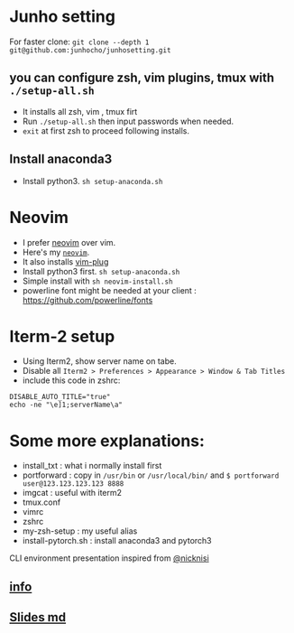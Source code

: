 # Junho setting

For faster clone:
`git clone --depth 1 git@github.com:junhocho/junhosetting.git`

## you can configure zsh, vim plugins, tmux with `./setup-all.sh`

- It installs all zsh, vim , tmux firt
- Run `./setup-all.sh` then input passwords when needed.
- `exit` at first zsh to proceed following installs.

## Install anaconda3

- Install python3. `sh setup-anaconda.sh`

# Neovim

- I prefer [neovim](https://github.com/neovim/neovim/wiki/Installing-Neovim) over vim.
- Here's my [`neovim`](./neovim-install.sh).
- It also installs [vim-plug](https://github.com/junegunn/vim-plug#example)
- Install python3 first. `sh setup-anaconda.sh`
- Simple install with `sh neovim-install.sh`
- powerline font might be needed at your client : https://github.com/powerline/fonts

# Iterm-2 setup

- Using Iterm2, show server name on tabe.
- Disable all  `Iterm2 > Preferences > Appearance > Window & Tab Titles`
- include this code in zshrc:
```
DISABLE_AUTO_TITLE="true"
echo -ne "\e]1;serverName\a"
```

# Some more explanations:

- install_txt : what i normally install first
- portforward : copy in `/usr/bin` or `/usr/local/bin/` and `$ portforward user@123.123.123.123 8888`
- imgcat : useful with iterm2
- tmux.conf
- vimrc
- zshrc
- my-zsh-setup : my useful alias
- install-pytorch.sh : install anaconda3 and pytorch3


CLI environment presentation inspired from [@nicknisi](https://github.com/nicknisi/vim-workshop)

## [info](http://tmmse.xyz/2018/04/01/command-line-interface/)

## [Slides md](./get-used-to-cli.md)
